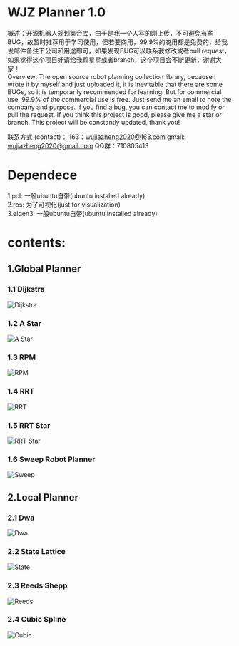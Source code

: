 # WJZ Planner 1.0
概述：开源机器人规划集合库，由于是我一个人写的刚上传，不可避免有些BUG，故暂时推荐用于学习使用，但若要商用，99.9%的商用都是免费的，给我发邮件备注下公司和用途即可，如果发现BUG可以联系我修改或者pull request，如果觉得这个项目好请给我颗星星或者branch，这个项目会不断更新，谢谢大家！</br>
Overview: The open source robot planning collection library, because I wrote it by myself and just uploaded it, it is inevitable that there are some BUGs, so it is temporarily recommended for learning. But for commercial use, 99.9% of the commercial use is free. Just send me an email to note the company and purpose. If you find a bug, you can contact me to modify or pull the request. If you think this project is good, please give me a star or branch. This project will be constantly updated, thank you!

联系方式 (contact)：
163：wujiazheng2020@163.com
gmail: wujiazheng2020@gmail.com
QQ群：710805413
# Dependece
1.pcl: 一般ubuntu自带(ubuntu installed already)</br>
2.ros: 为了可视化(just for visualization)</br>
3.eigen3: 一般ubuntu自带(ubuntu installed already)</br>

# contents:
## 1.Global Planner
### 1.1 Dijkstra
![Dijkstra](https://github.com/wujiazheng2020/WJZ_Planner/blob/master/picture/Dijkstra.png)
### 1.2 A Star
![A Star](https://github.com/wujiazheng2020/WJZ_Planner/blob/master/picture/A_Star.png)
### 1.3 RPM
![RPM](https://github.com/wujiazheng2020/WJZ_Planner/blob/master/picture/RPM.png)
### 1.4 RRT
![RRT](https://github.com/wujiazheng2020/WJZ_Planner/blob/master/picture/RRT.png)
### 1.5 RRT Star
![RRT Star](https://github.com/wujiazheng2020/WJZ_Planner/blob/master/picture/RRT_Star.png)
### 1.6 Sweep Robot Planner
![Sweep](https://github.com/wujiazheng2020/WJZ_Planner/blob/master/picture/Sweep.png)
## 2.Local Planner
### 2.1 Dwa
![Dwa](https://github.com/wujiazheng2020/WJZ_Planner/blob/master/picture/Dwa.png)
### 2.2 State Lattice
![State](https://github.com/wujiazheng2020/WJZ_Planner/blob/master/picture/State_Lattice.png)
### 2.3 Reeds Shepp
![Reeds](https://github.com/wujiazheng2020/WJZ_Planner/blob/master/picture/Reeds_Shepp.png)
### 2.4 Cubic Spline
![Cubic](https://github.com/wujiazheng2020/WJZ_Planner/blob/master/picture/Cubic_Spline.png)
